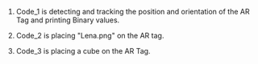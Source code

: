 1. Code_1 is detecting and tracking the position and orientation of the AR Tag and printing Binary values.

2. Code_2 is placing "Lena.png" on the AR tag.

3. Code_3 is placing a cube on the AR Tag.
